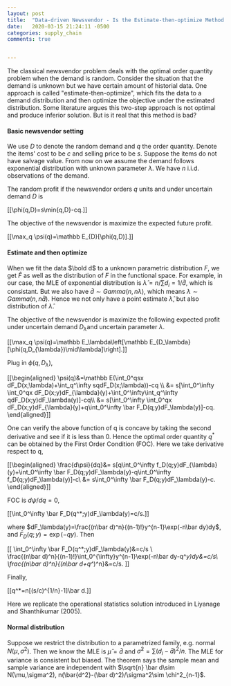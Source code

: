 ```yaml
---
layout: post
title:  "Data-driven Newsvendor - Is the Estimate-then-optimize Method Really Bad?"
date:   2020-03-15 21:24:11 -0500
categories: supply_chain 
comments: true


---
```


The classical newsvendor problem deals with the optimal order quantity problem when the demand is random. Consider the situation that the demand is unknown but we have certain amount of historial data. One approach is called "estimate-then-optimize", which fits the data to a demand distribution and then optimize the objective under the estimated distribution. Some literature argues this two-step approach is not optimal and produce inferior solution. But is it real that this method is bad?

#### Basic newsvendor setting 

We use $D$ to denote the random demand and $q$ the order quantity. Denote the items' cost to be $c$ and selling price to be $s$. Suppose the items do not have salvage value. From now on we assume the demand follows exponential distribution with unknown parameter $\lambda$. We have $n$ i.i.d. observations of the demand. 

The random profit if the newsvendor orders $q$ units and under uncertain demand $D$ is 

[[\phi(q,D)=s\min\{q,D\}-cq.]]

The objective of the newsvendor is maximize the expected future profit. 

[[\max_q \psi(q)=\mathbb E_{D}[\phi(q,D)].]]

#### Estimate and then optimize

When we fit the data $\bold d$ to a unknown parametric distribution $F$, we get $\hat F$ as well as the distribution of $F$ in the functional space. For example, in our case, the MLE of exponential distribution is $\hat \lambda =n/\sum d_i=1/\bar d$, which is consistant. But we also have $\bar d\sim Gamma(n,n\lambda)$, which means $\lambda \sim Gamma(n,n\bar d)$. Hence we not only have a point estimate $\hat \lambda$, but also distribution of $\hat \lambda$. 

The objective of the newsvendor is maximize the following expected profit under uncertain demand $D_\lambda$and uncertain parameter $\lambda$. 

[[\max_q \psi(q)=\mathbb E_\lambda\left[\mathbb E_{D_\lambda}[\phi(q,D_{\lambda})\mid\lambda]\right].]]

Plug in $\phi(q,D_\lambda)$, 

[[\begin{aligned}
\psi(q)&=\mathbb E(\int_0^qsx dF_D(x;\lambda)+\int_q^\infty sqdF_D(x;\lambda))-cq &#92;&#92;
&= s[\int_0^\infty \int_0^qx dF_D(x;y)dF_{\lambda}(y)+\int_0^\infty\int_q^\infty qdF_D(x;y)dF_\lambda(y)]-cq&bsol;&bsol;
&= s[\int_0^\infty \int_0^qx dF_D(x;y)dF_{\lambda}(y)+q\int_0^\infty \bar F_D(q;y)dF_\lambda(y)]-cq.
\end{aligned}]]

One can verify the above function of q is concave by taking the second derivative and see if it is less than 0. Hence the optimal order quantity $q^*$ can be obtained by the First Order Condition (FOC). Here we take derivative respect to q,

[[\begin{aligned}
\frac{d\psi}{dq}&= s[q\int_0^\infty  f_D(q;y)dF_{\lambda}(y)+\int_0^\infty \bar F_D(q;y)dF_\lambda(y)-q\int_0^\infty f_D(q;y)dF_\lambda(y)]-c\\
&= s\int_0^\infty \bar F_D(q;y)dF_\lambda(y)-c.
\end{aligned}]]

FOC is $d\psi/dq=0$, 

[[\int_0^\infty \bar F_D(q^*;y)dF_\lambda(y)=c/s.]]

where $dF_\lambda(y)=\frac{(n\bar d)^n}{(n-1)!}y^{n-1}\exp(-n\bar dy)dy$, and $\bar F_D(q;y)=\exp(-qy)$. Then 

[[
\int_0^\infty \bar F_D(q^*;y)dF_\lambda(y)&=c/s \\\
\frac{(n\bar d)^n}{(n-1)!}\int_0^{\infty}y^{n-1}\exp(-n\bar dy-q^*y)dy&=c/s\\\
\frac{(n\bar d)^n}{(n\bar d+q^*)^n}&=c/s.
]]

Finally,

[[q^*=n[(s/c)^{1/n}-1]\bar d.]]


Here we replicate the operational statistics solution introduced in Liyanage and Shanthikumar (2005). 

#### Normal distribution

Suppose we restrict the distribution to a parametrized family, e.g. normal $N(\mu,\sigma^2)$. Then we know the MLE is $\hat \mu =\bar d$ and $\hat \sigma^2=\sum(d_i-\bar d)^2/n$. The MLE for variance is consistent but biased. The theorem says the sample mean and sample variance are independent with $\sqrt{n} \bar d\sim N(\mu,\sigma^2), n(\bar{d^2}-(\bar d)^2)/\sigma^2\sim \chi^2_{n-1}$. 